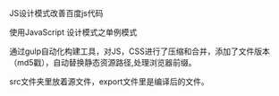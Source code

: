 JS设计模式改善百度js代码

使用JavaScript 设计模式之单例模式

通过gulp自动化构建工具，对JS，CSS进行了压缩和合并，添加了文件版本（md5戳），自动替换静态资源路径,处理浏览器前缀。

src文件夹里放着源文件，export文件里是编译后的文件。